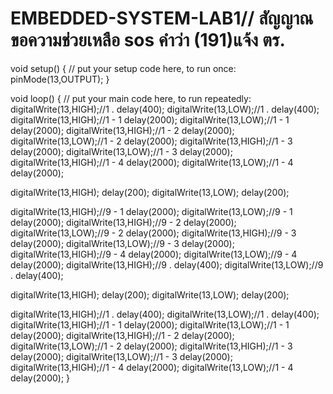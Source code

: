 # EMBEDDED-SYSTEM-LAB1// สัญญาณขอความช่วยเหลือ sos คำว่า (191)แจ้ง ตร.
void setup() {
  // put your setup code here, to run once:
pinMode(13,OUTPUT);
}

void loop() {
  // put your main code here, to run repeatedly:
digitalWrite(13,HIGH);//1 .
delay(400);
digitalWrite(13,LOW);//1 .
delay(400);
digitalWrite(13,HIGH);//1 - 1
delay(2000);
digitalWrite(13,LOW);//1 - 1
delay(2000);
digitalWrite(13,HIGH);//1 - 2
delay(2000);
digitalWrite(13,LOW);//1 - 2
delay(2000);
digitalWrite(13,HIGH);//1 - 3
delay(2000);
digitalWrite(13,LOW);//1 - 3
delay(2000);
digitalWrite(13,HIGH);//1 - 4
delay(2000);
digitalWrite(13,LOW);//1 - 4
delay(2000);

digitalWrite(13,HIGH);
delay(200);
digitalWrite(13,LOW);
delay(200);

digitalWrite(13,HIGH);//9 - 1
delay(2000);
digitalWrite(13,LOW);//9 - 1
delay(2000);
digitalWrite(13,HIGH);//9 - 2
delay(2000);
digitalWrite(13,LOW);//9 - 2
delay(2000);
digitalWrite(13,HIGH);//9 - 3
delay(2000);
digitalWrite(13,LOW);//9 - 3
delay(2000);
digitalWrite(13,HIGH);//9 - 4
delay(2000);
digitalWrite(13,LOW);//9 - 4
delay(2000);
digitalWrite(13,HIGH);//9 . 
delay(400);
digitalWrite(13,LOW);//9 .
delay(400);

digitalWrite(13,HIGH);
delay(200);
digitalWrite(13,LOW);
delay(200);

digitalWrite(13,HIGH);//1 . 
delay(400);
digitalWrite(13,LOW);//1 .
delay(400);
digitalWrite(13,HIGH);//1 - 1
delay(2000);
digitalWrite(13,LOW);//1 - 1
delay(2000);
digitalWrite(13,HIGH);//1 - 2
delay(2000);
digitalWrite(13,LOW);//1 - 2
delay(2000);
digitalWrite(13,HIGH);//1 - 3
delay(2000);
digitalWrite(13,LOW);//1 - 3
delay(2000);
digitalWrite(13,HIGH);//1 - 4 
delay(2000);
digitalWrite(13,LOW);//1 - 4
delay(2000);
}

